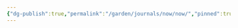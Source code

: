 ```yaml
---
{"dg-publish":true,"permalink":"/garden/journals/now/now/","pinned":true,"noteIcon":"1","created":"2024-12-01T16:11:57.706+01:00","updated":"2024-12-01T18:57:50.375+01:00"}
---
```





